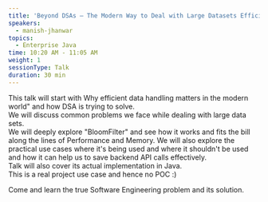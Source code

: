 ```yaml
---
title: 'Beyond DSAs – The Modern Way to Deal with Large Datasets Efficiently: Bloom Filters in Java'
speakers:
  - manish-jhanwar
topics:
  - Enterprise Java
time: 10:20 AM - 11:05 AM
weight: 1
sessionType: Talk
duration: 30 min
---
```


This talk will start with Why efficient data handling matters in the modern world" and how DSA is trying to solve.  
We will discuss common problems we face while dealing with large data sets.  
We will deeply explore "BloomFilter"  and see how it works and fits the bill along the lines of Performance and Memory. 
We will also explore the practical use cases where it's being used and where it shouldn't be used and how it can help us to save backend API calls effectively.  
Talk will also cover its actual implementation in Java.  
This is a real project use case and hence no POC :)

Come and learn the true Software Engineering problem and its solution.
